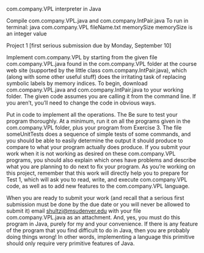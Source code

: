 com.company.VPL interpreter in Java

Compile com.company.VPL.java and com.company.IntPair.java
To run in terminal: java com.company.VPL fileName.txt memorySize
memorySize is an integer value

Project 1 [first serious submission due by Monday, September 10]

Implement com.company.VPL by starting from the given file com.company.VPL.java found in the com.company.VPL folder at the
course web site (supported by the little class com.company.IntPair.java), which (along with some other
useful stuff) does the irritating task of replacing symbolic labels by memory indices.
To begin, download com.company.VPL.java and com.company.IntPair.java to your working folder.
The given code assumes you are calling it from the command line. If you aren’t, you’ll
need to change the code in obvious ways.

Put in code to implement all the operations. The Be sure to test your program thoroughly.
At a minimum, run it on all the programs given in the com.company.VPL folder, plus your program from
Exercise 3. The file someUnitTests does a sequence of simple tests of some commands,
and you should be able to easily determine the output it should produce to compare to
what your program actually does produce. If you submit your work when it is not working
as desired on these com.company.VPL programs, you should also explain which ones have problems and
describe what you are planning to do next to fix your program.
As you’re working on this project, remember that this work will directly help you to
prepare for Test 1, which will ask you to read, write, and execute com.company.VPL code, as well as to
add new features to the com.company.VPL language.

When you are ready to submit your work (and recall that a serious first submission must
be done by the due date or you will never be allowed to submit it) email
shultzj@msudenver.edu with your file com.company.VPL.java as an attachment. And, yes, you must
do this program in Java, purely for my and your convenience. If there is any feature of the
program that you find difficult to do in Java, then you are probably doing things wrong!
In other words, implementing a language this primitive should only require very primitive
features of Java.
